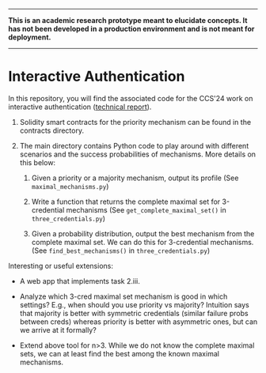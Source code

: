 ----------------------------------------------------------------

**This is an academic research prototype meant to elucidate concepts. It has not been developed in a production environment and is not meant for deployment.**

----------------------------------------------------------------

# Interactive Authentication

In this repository, you will find the associated code for the CCS'24 work on interactive authentication ([technical report](https://eprint.iacr.org/2022/1682)). 

1. Solidity smart contracts for the priority mechanism can be found in the contracts directory.

2. The main directory contains Python code to play around with different scenarios and the success probabilities of mechanisms. More details on this below:

    1. Given a priority or a majority mechanism, output its profile (See `maximal_mechanisms.py`)

    2. Write a function that returns the complete maximal set for 3-credential mechanisms (See `get_complete_maximal_set()` in `three_credentials.py`)

    3. Given a probability distribution, output the best mechanism from the complete maximal set. We can do this for 3-credential mechanisms. (See `find_best_mechanisms()` in `three_credentials.py`)

Interesting or useful extensions:

- A web app that implements task 2.iii.

- Analyze which 3-cred maximal set mechanism is good in which settings? E.g., when should you use priority vs majority? Intuition says that majority is better with symmetric credentials (similar failure probs between creds) whereas priority is better with asymmetric ones, but can we arrive at it formally?

- Extend above tool for n>3. While we do not know the complete maximal sets, we can at least find the best among the known maximal mechanisms.
